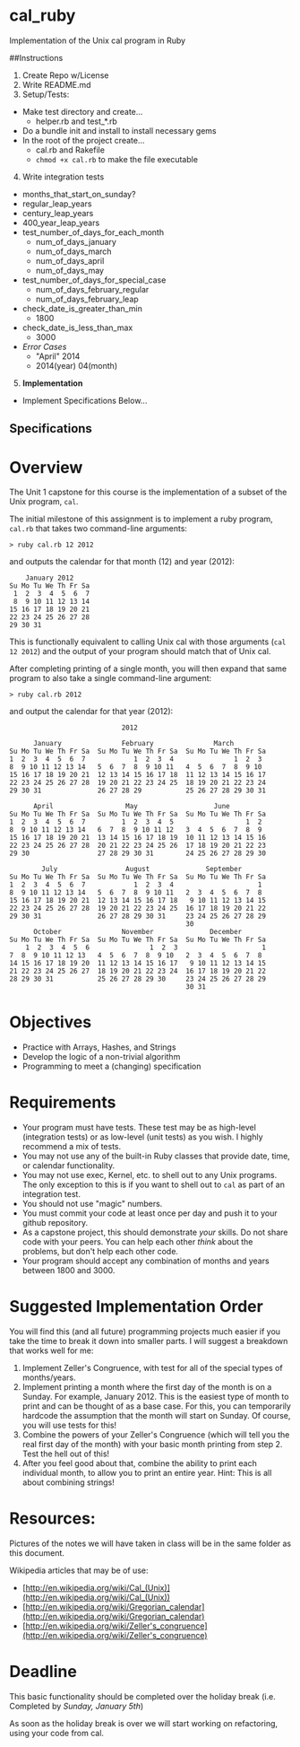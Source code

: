 # cal\_ruby
Implementation of the Unix cal program in Ruby

##Instructions

1. Create Repo w/License
2. Write README.md
3. Setup/Tests:
  - Make test directory and create...
    - helper.rb and test\_\*.rb
  - Do a bundle init and install to install necessary gems
  - In the root of the project create...
    - cal.rb and Rakefile
    - `chmod +x cal.rb` to make the file executable
4. Write integration tests
  - months\_that\_start\_on\_sunday?
  - regular\_leap\_years
  - century\_leap\_years
  - 400\_year\_leap\_years
  - test\_number\_of\_days\_for\_each\_month
    - num\_of\_days\_january
    - num\_of\_days\_march
    - num\_of\_days\_april
    - num\_of\_days\_may
  - test\_number\_of\_days\_for\_special\_case
    - num\_of\_days\_february\_regular
    - num\_of\_days\_february\_leap
  - check\_date\_is\_greater\_than\_min
    - 1800
  - check\_date\_is\_less\_than\_max
    - 3000
  - _Error Cases_
    - "April" 2014
    - 2014(year) 04(month)
5. __Implementation__
  - Implement Specifications Below...

## Specifications



Overview
========

The Unit 1 capstone for this course is the implementation of a subset of the Unix program, `cal`.

The initial milestone of this assignment is to implement a ruby program, `cal.rb` that takes two command-line arguments:

`> ruby cal.rb 12 2012`

and outputs the calendar for that month (12) and year (2012):


        January 2012
    Su Mo Tu We Th Fr Sa
     1  2  3  4  5  6  7
     8  9 10 11 12 13 14
    15 16 17 18 19 20 21
    22 23 24 25 26 27 28
    29 30 31


This is functionally equivalent to calling Unix cal with those arguments (`cal 12 2012`) and the output of your program should match that of Unix cal.

After completing printing of a single month, you will then expand that same program to also take a single command-line argument:

`> ruby cal.rb 2012`

and output the calendar for that year (2012):

                                2012

          January               February               March
    Su Mo Tu We Th Fr Sa  Su Mo Tu We Th Fr Sa  Su Mo Tu We Th Fr Sa
    1  2  3  4  5  6  7            1  2  3  4               1  2  3
    8  9 10 11 12 13 14   5  6  7  8  9 10 11   4  5  6  7  8  9 10
    15 16 17 18 19 20 21  12 13 14 15 16 17 18  11 12 13 14 15 16 17
    22 23 24 25 26 27 28  19 20 21 22 23 24 25  18 19 20 21 22 23 24
    29 30 31              26 27 28 29           25 26 27 28 29 30 31
                                                
          April                  May                   June
    Su Mo Tu We Th Fr Sa  Su Mo Tu We Th Fr Sa  Su Mo Tu We Th Fr Sa
    1  2  3  4  5  6  7         1  2  3  4  5                  1  2
    8  9 10 11 12 13 14   6  7  8  9 10 11 12   3  4  5  6  7  8  9
    15 16 17 18 19 20 21  13 14 15 16 17 18 19  10 11 12 13 14 15 16
    22 23 24 25 26 27 28  20 21 22 23 24 25 26  17 18 19 20 21 22 23
    29 30                 27 28 29 30 31        24 25 26 27 28 29 30
                                                
            July                 August              September
    Su Mo Tu We Th Fr Sa  Su Mo Tu We Th Fr Sa  Su Mo Tu We Th Fr Sa
    1  2  3  4  5  6  7            1  2  3  4                     1
    8  9 10 11 12 13 14   5  6  7  8  9 10 11   2  3  4  5  6  7  8
    15 16 17 18 19 20 21  12 13 14 15 16 17 18   9 10 11 12 13 14 15
    22 23 24 25 26 27 28  19 20 21 22 23 24 25  16 17 18 19 20 21 22
    29 30 31              26 27 28 29 30 31     23 24 25 26 27 28 29
                                                30
          October               November              December
    Su Mo Tu We Th Fr Sa  Su Mo Tu We Th Fr Sa  Su Mo Tu We Th Fr Sa
        1  2  3  4  5  6               1  2  3                     1
    7  8  9 10 11 12 13   4  5  6  7  8  9 10   2  3  4  5  6  7  8
    14 15 16 17 18 19 20  11 12 13 14 15 16 17   9 10 11 12 13 14 15
    21 22 23 24 25 26 27  18 19 20 21 22 23 24  16 17 18 19 20 21 22
    28 29 30 31           25 26 27 28 29 30     23 24 25 26 27 28 29
                                                30 31

Objectives
==========

  * Practice with Arrays, Hashes, and Strings
  * Develop the logic of a non-trivial algorithm
  * Programming to meet a (changing) specification

Requirements
============

  * Your program must have tests.  These test may be as high-level (integration tests) or as low-level (unit tests) as you wish.  I highly recommend a mix of tests.
  * You may not use any of the built-in Ruby classes that provide date, time, or calendar functionality.
  * You may not use exec, Kernel, etc. to shell out to any Unix programs.  The only exception to this is if you want to shell out to `cal` as part of an integration test.
  * You should not use "magic" numbers.
  * You must commit your code at least once per day and push it to your github repository.
  * As a capstone project, this should demonstrate *your* skills. Do not share code with your peers. You can help each other _think_ about the problems, but don't help each other code.
  * Your program should accept any combination of months and years between 1800 and 3000.

Suggested Implementation Order
==============================

You will find this (and all future) programming projects much easier if you take the time to break it down into smaller parts.  I will suggest a breakdown that works well for me:

  1. Implement Zeller's Congruence, with test for all of the special types of months/years.
  2. Implement printing a month where the first day of the month is on a Sunday.  For example, January 2012.  This is the easiest type of month to print and can be thought of as a base case.  For this, you can temporarily hardcode the assumption that the month will start on Sunday.  Of course, you will use tests for this!
  3. Combine the powers of your Zeller's Congruence (which will tell you the real first day of the month) with your basic month printing from step 2.  Test the hell out of this!
  4. After you feel good about that, combine the ability to print each individual month, to allow you to print an entire year.  Hint: This is all about combining strings!

Resources:
=========

Pictures of the notes we will have taken in class will be in the same folder as this document.

Wikipedia articles that may be of use:

  * [http://en.wikipedia.org/wiki/Cal_(Unix)](http://en.wikipedia.org/wiki/Cal_(Unix))
  * [http://en.wikipedia.org/wiki/Gregorian_calendar](http://en.wikipedia.org/wiki/Gregorian_calendar)
  * [http://en.wikipedia.org/wiki/Zeller's_congruence](http://en.wikipedia.org/wiki/Zeller's_congruence)

Deadline
========
This basic functionality should be completed over the holiday break (i.e. Completed by *Sunday, January 5th*)

As soon as the holiday break is over we will start working on refactoring, using your code from cal.
